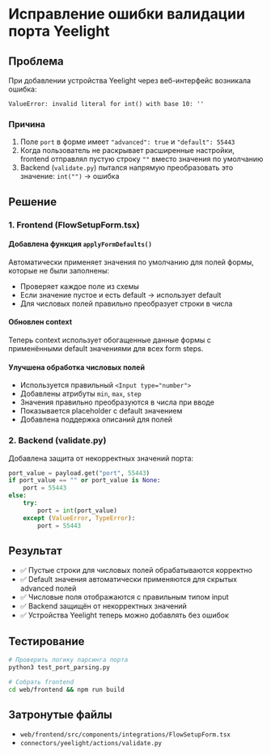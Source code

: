 # Исправление ошибки валидации порта Yeelight

## Проблема
При добавлении устройства Yeelight через веб-интерфейс возникала ошибка:
```
ValueError: invalid literal for int() with base 10: ''
```

### Причина
1. Поле `port` в форме имеет `"advanced": true` и `"default": 55443`
2. Когда пользователь не раскрывает расширенные настройки, frontend отправлял пустую строку `""` вместо значения по умолчанию
3. Backend (`validate.py`) пытался напрямую преобразовать это значение: `int("")` → ошибка

## Решение

### 1. Frontend (FlowSetupForm.tsx)

#### Добавлена функция `applyFormDefaults()`
Автоматически применяет значения по умолчанию для полей формы, которые не были заполнены:
- Проверяет каждое поле из схемы
- Если значение пустое и есть default → использует default
- Для числовых полей правильно преобразует строки в числа

#### Обновлен context
Теперь context использует обогащенные данные формы с применёнными default значениями для всех form steps.

#### Улучшена обработка числовых полей
- Используется правильный `<Input type="number">`
- Добавлены атрибуты `min`, `max`, `step`
- Значения правильно преобразуются в числа при вводе
- Показывается placeholder с default значением
- Добавлена поддержка описаний для полей

### 2. Backend (validate.py)

Добавлена защита от некорректных значений порта:
```python
port_value = payload.get("port", 55443)
if port_value == "" or port_value is None:
    port = 55443
else:
    try:
        port = int(port_value)
    except (ValueError, TypeError):
        port = 55443
```

## Результат
- ✅ Пустые строки для числовых полей обрабатываются корректно
- ✅ Default значения автоматически применяются для скрытых advanced полей
- ✅ Числовые поля отображаются с правильным типом input
- ✅ Backend защищён от некорректных значений
- ✅ Устройства Yeelight теперь можно добавлять без ошибок

## Тестирование
```bash
# Проверить логику парсинга порта
python3 test_port_parsing.py

# Собрать frontend
cd web/frontend && npm run build
```

## Затронутые файлы
- `web/frontend/src/components/integrations/FlowSetupForm.tsx`
- `connectors/yeelight/actions/validate.py`
